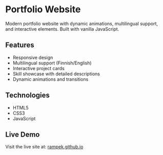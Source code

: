 # Portfolio Website

Modern portfolio website with dynamic animations, multilingual support, and interactive elements. Built with vanilla JavaScript.

## Features
- Responsive design
- Multilingual support (Finnish/English)
- Interactive project cards
- Skill showcase with detailed descriptions
- Dynamic animations and transitions

## Technologies
- HTML5
- CSS3
- JavaScript

## Live Demo
Visit the live site at: [rampek.github.io](https://rampek.github.io) 